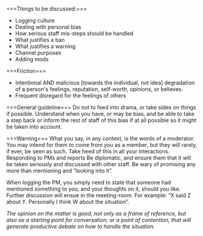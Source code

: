 ===Things to be discussed:===
- Logging culture
- Dealing with personal bias
- How serious staff mis-steps should be handled
- What justifies a ban
- What justifies a warning
- Channel purposes
- Adding mods

===Friction===
- Intentional AND malicious [towards the individual, not idea] degradation of a person's feelings, reputation, self-worth, opinions, or believes.
- Frequent disregard for the feelings of others

===General guideline===
Do not to feed into drama, or take sides on things if possible. Understand when you have, or may be bias, and be able to take a step back or inform the rest of staff of this bias if at all possible so it might be taken into account.

===Warning===
What you say, in any context, is the words of a moderator. You may intend for them to come from you as a member, but they will rarely, if ever, be seen as such. Take heed of this in all your interactions.
Responding to PMs and reports
Be diplomatic, and ensure them that it will be taken seriously and discussed with other staff. Be wary of promising any more than mentioning and “looking into it”.

When logging the PM, you simply need to state that someone had mentioned something to you, and your thoughts on it, should you like. Further discussion will ensue in the meeting-room. For example: “X said Z about Y. Personally I think W about the situation”.

_The opinion on the matter is good, not only as a frame of reference, but also as a starting point for conversation, or a point of contention, that will generate productive debate on how to handle the situation._


